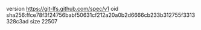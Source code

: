 version https://git-lfs.github.com/spec/v1
oid sha256:ffce78f3f24756babf50631cf212a20a0b2d6666cb233b312755f3313328c3ad
size 22507
